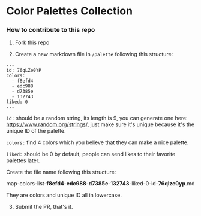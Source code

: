 # Color Palettes Collection

### How to contribute to this repo

1. Fork this repo

2. Create a new markdown file in `/palette` following this structure:

```
---
id: 76qLZe0YP
colors:
  - f8efd4
  - edc988
  - d7385e
  - 132743
liked: 0
---
```

`id:` should be a random string, its length is 9, you can generate one here: https://www.random.org/strings/, just make sure it's unique because it's the unique ID of the palette.

`colors:` find 4 colors which you believe that they can make a nice palette.

`liked:` should be 0 by default, people can send likes to their favorite palettes later.

Create the file name following this structure:

map-colors-list-**f8efd4**-**edc988**-**d7385e**-**132743**-liked-0-id-**76qlze0yp**.md

They are colors and unique ID all in lowercase.

3. Submit the PR, that's it.
